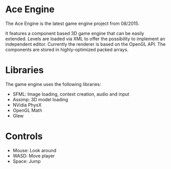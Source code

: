 # Ace Engine
The Ace Engine is the latest game engine project from 08/2015.

It features a component based 3D game engine that can be easily extended. Levels are loaded via XML to offer the possibility to implement an independent editor. Currently the renderer is based on the OpenGL API. The components are stored in highly-optimized packed arrays.

# Libraries
The game engine uses the following libraries:
* SFML: Image loading, context creation, audio and input
* Assimp: 3D model loading
* NVidia PhysX
* OpenGL Math
* Glew

# Controls
* Mouse: Look around
* WASD: Move player
* Space: Jump
